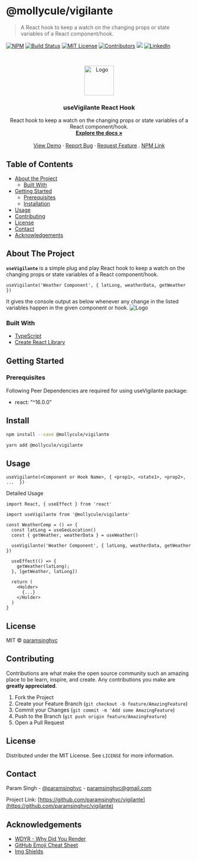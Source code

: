 # @mollycule/vigilante

> A React hook to keep a watch on the changing props or state variables of a React component/hook.

<!-- PROJECT SHIELDS -->

[![NPM](https://img.shields.io/npm/v/@mollycule/vigilante.svg?style=for-the-badge)](https://www.npmjs.com/package/@mollycule/vigilante)
[![Build Status][build-shield]]()
[![MIT License][license-shield]][license-url]
[![Contributors][contributors-shield]]()
<img src="https://img.badgesize.io/paramsinghvc/vigilante/master/dist/index.js?style=for-the-badge&compression=gzip&label=gzip+size&max=3000&softmax=2000">
[![LinkedIn][linkedin-shield]][linkedin-url]

<!-- PROJECT LOGO -->
<br />
<p align="center">
  <a href="https://github.com/paramsinghvc/vigilante">
    <img src="https://user-images.githubusercontent.com/4329912/85897764-e29b0400-b7f2-11ea-9734-23e2140f0067.png" alt="Logo" width="80" height="80">
  </a>

  <h3 align="center">useVigilante React Hook</h3>

  <p align="center">
    React hook to keep a watch on the changing props or state variables of a React component/hook.
    <br />
    <a href="https://www.npmjs.com/package/@mollycule/vigilante"><strong>Explore the docs »</strong></a>
    <br />
    <br />
    <a href="https://codesandbox.io/s/vigilante-demo-yfpb1?fontsize=14">View Demo</a>
    ·
    <a href="https://github.com/paramsinghvc/vigilante/issues">Report Bug</a>
    ·
    <a href="https://github.com/paramsinghvc/vigilante/issues">Request Feature</a>
    .
    <a href="https://www.npmjs.com/package/@mollycule/vigilante">NPM Link</a>
  </p>
</p>

<!-- TABLE OF CONTENTS -->

## Table of Contents

- [About the Project](#about-the-project)
  - [Built With](#built-with)
- [Getting Started](#getting-started)
  - [Prerequisites](#prerequisites)
  - [Installation](#installation)
- [Usage](#usage)
- [Contributing](#contributing)
- [License](#license)
- [Contact](#contact)
- [Acknowledgements](#acknowledgements)

<!-- ABOUT THE PROJECT -->

## About The Project

**`useVigilante`** is a simple plug and play React hook to keep a watch on the changing props or state variables of a React component/hook.

```
useVigilante('Weather Component', { latLong, weatherData, getWeather })
```

It gives the console output as below whenever any change in the listed variables happen in the given component or hook.
<img src="https://user-images.githubusercontent.com/4329912/85898978-36a6e800-b7f5-11ea-9a46-0295c02c0e57.png" alt="Logo">

### Built With

- [TypeScript](https://www.typescriptlang.org/)
- [Create React Library](https://www.npmjs.com/package/create-react-library)

<!-- GETTING STARTED -->

## Getting Started

### Prerequisites

Following Peer Dependencies are required for using useVigilante package:

- react: "^16.0.0"

## Install

```bash
npm install --save @mollycule/vigilante

yarn add @mollycule/vigilante
```

## Usage

```
useVigilante(<Component or Hook Name>, { <prop1>, <state1>, <prop2>, ...  })
```

Detailed Usage

```tsx
import React, { useEffect } from 'react'

import useVigilante from '@mollycule/vigilante'

const WeatherComp = () => {
  const latLong = useGeoLocation()
  const { getWeather, weatherData } = useWeather()

  useVigilante('Weather Component', { latLong, weatherData, getWeather })

  useEffect(() => {
    getWeather(latLong);
  }, [getWeather, latLong])

  return (
    <Holder>
      {...}
    </Holder>
  )
}
```

## License

MIT © [paramsinghvc](https://github.com/paramsinghvc)

<!-- CONTRIBUTING -->

## Contributing

Contributions are what make the open source community such an amazing place to be learn, inspire, and create. Any contributions you make are **greatly appreciated**.

1. Fork the Project
2. Create your Feature Branch (`git checkout -b feature/AmazingFeature`)
3. Commit your Changes (`git commit -m 'Add some AmazingFeature`)
4. Push to the Branch (`git push origin feature/AmazingFeature`)
5. Open a Pull Request

<!-- LICENSE -->

## License

Distributed under the MIT License. See `LICENSE` for more information.

<!-- CONTACT -->

## Contact

Param Singh - [@paramsinghvc](https://github.com/paramsinghvc) - paramsinghvc@gmail.com

Project Link: [https://github.com/paramsinghvc/vigilante](https://github.com/paramsinghvc/vigilante)

<!-- ACKNOWLEDGEMENTS -->

## Acknowledgements

- [WDYR - Why Did You Render](https://github.com/welldone-software/why-did-you-render)
- [GitHub Emoji Cheat Sheet](https://www.webpagefx.com/tools/emoji-cheat-sheet)
- [Img Shields](https://shields.io)

<!-- MARKDOWN LINKS & IMAGES -->

[build-shield]: https://img.shields.io/badge/build-passing-brightgreen.svg?style=for-the-badge
[contributors-shield]: https://img.shields.io/badge/contributors-1-orange.svg?style=for-the-badge
[license-shield]: https://img.shields.io/badge/license-MIT-blue.svg?style=for-the-badge
[license-url]: https://choosealicense.com/licenses/mit
[linkedin-shield]: https://img.shields.io/badge/-LinkedIn-black.svg?style=for-the-badge&logo=linkedin&colorB=0077B5
[linkedin-url]: https://www.linkedin.com/in/paramsinghvc
[product-screenshot]: https://user-images.githubusercontent.com/4329912/57970750-b895d200-79a2-11e9-9fdf-fcf80c8fce28.png
